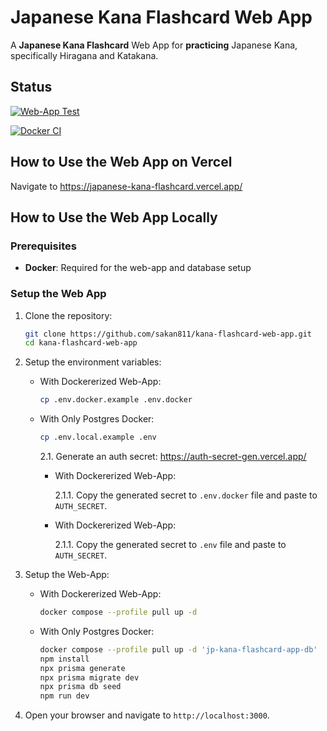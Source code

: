 # Japanese Kana Flashcard Web App

A **Japanese Kana Flashcard** Web App for **practicing** Japanese Kana, specifically Hiragana and Katakana.

## Status

[![Web-App Test](https://github.com/sakan811/kana-flashcard-web-app/actions/workflows/test-app.yml/badge.svg)](https://github.com/sakan811/kana-flashcard-web-app/actions/workflows/test-app.yml)

[![Docker CI](https://github.com/sakan811/kana-flashcard-web-app/actions/workflows/docker-ci.yml/badge.svg)](https://github.com/sakan811/kana-flashcard-web-app/actions/workflows/docker-ci.yml)

## How to Use the Web App on Vercel

Navigate to <https://japanese-kana-flashcard.vercel.app/>

## How to Use the Web App Locally

### Prerequisites

- **Docker**: Required for the web-app and database setup

### Setup the Web App

1. Clone the repository:

   ```bash
   git clone https://github.com/sakan811/kana-flashcard-web-app.git
   cd kana-flashcard-web-app
   ```

2. Setup the environment variables:

   - With Dockererized Web-App:

     ```bash
     cp .env.docker.example .env.docker
     ```

   - With Only Postgres Docker:

     ```bash
     cp .env.local.example .env
     ```

     2.1. Generate an auth secret: <https://auth-secret-gen.vercel.app/>

     - With Dockererized Web-App:

       2.1.1. Copy the generated secret to `.env.docker` file and paste to `AUTH_SECRET`.

     - With Dockererized Web-App:

       2.1.1. Copy the generated secret to `.env` file and paste to `AUTH_SECRET`.

3. Setup the Web-App:

   - With Dockererized Web-App:

     ```bash
     docker compose --profile pull up -d
     ```

   - With Only Postgres Docker:

     ```bash
     docker compose --profile pull up -d 'jp-kana-flashcard-app-db'
     npm install
     npx prisma generate
     npx prisma migrate dev
     npx prisma db seed
     npm run dev
     ```

4. Open your browser and navigate to `http://localhost:3000`.
